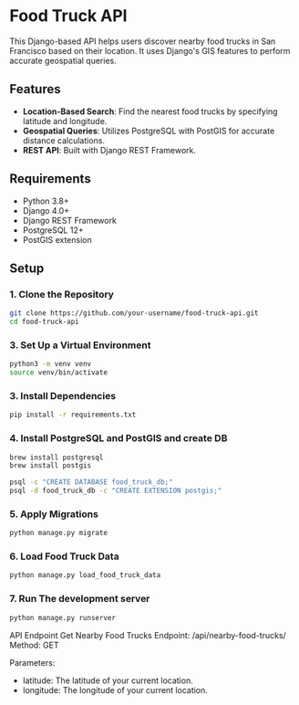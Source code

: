 # Food Truck API

This Django-based API helps users discover nearby food trucks in San Francisco based on their location. It uses Django's GIS features to perform accurate geospatial queries.

## Features

- **Location-Based Search**: Find the nearest food trucks by specifying latitude and longitude.
- **Geospatial Queries**: Utilizes PostgreSQL with PostGIS for accurate distance calculations.
- **REST API**: Built with Django REST Framework.

## Requirements

- Python 3.8+
- Django 4.0+
- Django REST Framework
- PostgreSQL 12+
- PostGIS extension

## Setup

### 1. Clone the Repository

```bash
git clone https://github.com/your-username/food-truck-api.git
cd food-truck-api

```
### 3. Set Up a Virtual Environment
```bash
python3 -m venv venv
source venv/bin/activate
```

### 3. Install Dependencies
```bash
pip install -r requirements.txt
```

### 4. Install PostgreSQL and PostGIS and create DB
```bash
brew install postgresql
brew install postgis

psql -c "CREATE DATABASE food_truck_db;"
psql -d food_truck_db -c "CREATE EXTENSION postgis;"
```


### 5. Apply Migrations 
```bash
python manage.py migrate
```


### 6. Load Food Truck Data
```bash
python manage.py load_food_truck_data
```

### 7. Run The development server
```bash
python manage.py runserver
```


API Endpoint
Get Nearby Food Trucks
Endpoint: /api/nearby-food-trucks/
Method: GET

Parameters:

* latitude: The latitude of your current location.
* longitude: The longitude of your current location.